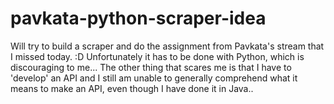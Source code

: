 # pavkata-python-scraper-idea
Will try to build a scraper and do the assignment from Pavkata's stream that I missed today. :D Unfortunately it has to be done with Python, which is discouraging to me... The other thing that scares me is that I have to 'develop' an API and I still am unable to generally comprehend what it means to make an API, even though I have done it in Java..
